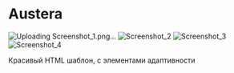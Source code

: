 # Austera
![Uploading Screenshot_1.png…]()
![Screenshot_2](https://github.com/user-attachments/assets/9f1bdd03-0874-48d5-96cb-11c902f8a5d0)
![Screenshot_3](https://github.com/user-attachments/assets/3f50e84c-f8aa-4e61-9de8-ea2ab0dd6d71)
![Screenshot_4](https://github.com/user-attachments/assets/c9ed8669-2257-420a-b57b-62902756e8a8)


Красивый HTML шаблон, с элементами адаптивности  

